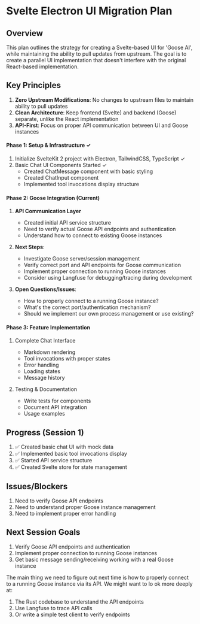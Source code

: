 # Svelte Electron UI Migration Plan

## Overview

This plan outlines the strategy for creating a Svelte-based UI for 'Goose AI', while maintaining the ability to pull updates from upstream. The goal is to create a parallel UI implementation that doesn't interfere with the original React-based implementation.

## Key Principles

1. **Zero Upstream Modifications**: No changes to upstream files to maintain ability to pull updates
2. **Clean Architecture**: Keep frontend (Svelte) and backend (Goose) separate, unlike the React implementation
3. **API-First**: Focus on proper API communication between UI and Goose instances

#### Phase 1: Setup & Infrastructure ✓

1. Initialize SvelteKit 2 project with Electron, TailwindCSS, TypeScript ✓
2. Basic Chat UI Components Started ✓
   - Created ChatMessage component with basic styling
   - Created ChatInput component
   - Implemented tool invocations display structure

#### Phase 2: Goose Integration (Current)

1. **API Communication Layer**

   - Created initial API service structure
   - Need to verify actual Goose API endpoints and authentication
   - Understand how to connect to existing Goose instances

2. **Next Steps**:

   - Investigate Goose server/session management
   - Verify correct port and API endpoints for Goose communication
   - Implement proper connection to running Goose instances
   - Consider using Langfuse for debugging/tracing during development

3. **Open Questions/Issues**:
   - How to properly connect to a running Goose instance?
   - What's the correct port/authentication mechanism?
   - Should we implement our own process management or use existing?

#### Phase 3: Feature Implementation

1. Complete Chat Interface

   - Markdown rendering
   - Tool invocations with proper states
   - Error handling
   - Loading states
   - Message history

2. Testing & Documentation
   - Write tests for components
   - Document API integration
   - Usage examples

## Progress (Session 1)

1. ✅ Created basic chat UI with mock data
2. ✅ Implemented basic tool invocations display
3. ✅ Started API service structure
4. ✅ Created Svelte store for state management

## Issues/Blockers

1. Need to verify Goose API endpoints
2. Need to understand proper Goose instance management
3. Need to implement proper error handling

## Next Session Goals

1. Verify Goose API endpoints and authentication
2. Implement proper connection to running Goose instances
3. Get basic message sending/receiving working with a real Goose instance

The main thing we need to figure out next time is how to properly connect to a running Goose instance via its API. We might want to lo
ok more deeply at:

1. The Rust codebase to understand the API endpoints
2. Use Langfuse to trace API calls
3. Or write a simple test client to verify endpoints
